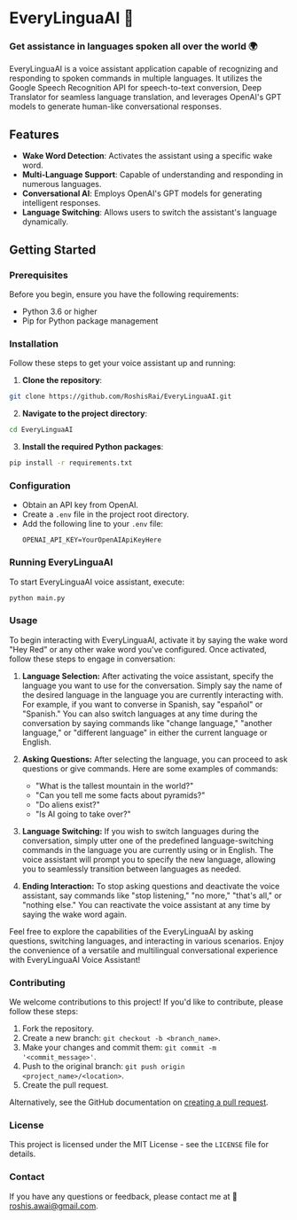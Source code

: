 # EveryLinguaAI 🌟
### Get assistance in languages spoken all over the world 🌍

EveryLinguaAI is a voice assistant application capable of recognizing and responding to spoken commands in multiple languages. It utilizes the Google Speech Recognition API for speech-to-text conversion, Deep Translator for seamless language translation, and leverages OpenAI's GPT models to generate human-like conversational responses.

## Features

- **Wake Word Detection**: Activates the assistant using a specific wake word.
- **Multi-Language Support**: Capable of understanding and responding in numerous languages.
- **Conversational AI**: Employs OpenAI's GPT models for generating intelligent responses.
- **Language Switching**: Allows users to switch the assistant's language dynamically.

## Getting Started

### Prerequisites

Before you begin, ensure you have the following requirements:

- Python 3.6 or higher
- Pip for Python package management

### Installation

Follow these steps to get your voice assistant up and running:

1. **Clone the repository**:

```bash
git clone https://github.com/RoshisRai/EveryLinguaAI.git
```


2. **Navigate to the project directory**:
```bash
cd EveryLinguaAI
```

3. **Install the required Python packages**:
```bash
pip install -r requirements.txt
```

### Configuration

- Obtain an API key from OpenAI.
- Create a `.env` file in the project root directory.
- Add the following line to your `.env` file:
  ```plaintext
  OPENAI_API_KEY=YourOpenAIApiKeyHere
  ```

### Running EveryLinguaAI

To start EveryLinguaAI voice assistant, execute:

```bash
python main.py
```

### Usage

To begin interacting with EveryLinguaAI, activate it by saying the wake word "Hey Red" or any other wake word you've configured. Once activated, follow these steps to engage in conversation:

1. **Language Selection:** After activating the voice assistant, specify the language you want to use for the conversation. Simply say the name of the desired language in the language you are currently interacting with. For example, if you want to converse in Spanish, say "español" or "Spanish." You can also switch languages at any time during the conversation by saying commands like "change language," "another language," or "different language" in either the current language or English.

2. **Asking Questions:** After selecting the language, you can proceed to ask questions or give commands. Here are some examples of commands:
   - "What is the tallest mountain in the world?"
   - "Can you tell me some facts about pyramids?"
   - "Do aliens exist?"
   - "Is AI going to take over?"

3. **Language Switching:** If you wish to switch languages during the conversation, simply utter one of the predefined language-switching commands in the language you are currently using or in English. The voice assistant will prompt you to specify the new language, allowing you to seamlessly transition between languages as needed.

4. **Ending Interaction:** To stop asking questions and deactivate the voice assistant, say commands like "stop listening," "no more," "that's all," or "nothing else." You can reactivate the voice assistant at any time by saying the wake word again.

Feel free to explore the capabilities of the EveryLinguaAI by asking questions, switching languages, and interacting in various scenarios. Enjoy the convenience of a versatile and multilingual conversational experience with EveryLinguaAI Voice Assistant!


### Contributing

We welcome contributions to this project! If you'd like to contribute, please follow these steps:

1. Fork the repository.
2. Create a new branch: `git checkout -b <branch_name>`.
3. Make your changes and commit them: `git commit -m '<commit_message>'`.
4. Push to the original branch: `git push origin <project_name>/<location>`.
5. Create the pull request.

Alternatively, see the GitHub documentation on [creating a pull request](https://docs.github.com/en/pull-requests/collaborating-with-pull-requests/proposing-changes-to-your-work-with-pull-requests/creating-a-pull-request).

### License

This project is licensed under the MIT License - see the `LICENSE` file for details.

### Contact

If you have any questions or feedback, please contact me at 📧 roshis.awai@gmail.com.
